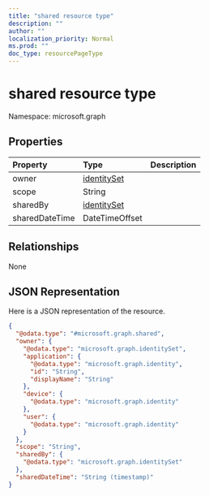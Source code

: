 ```yaml
---
title: "shared resource type"
description: ""
author: ""
localization_priority: Normal
ms.prod: ""
doc_type: resourcePageType
---
```


# shared resource type


Namespace: microsoft.graph



## Properties
|Property|Type|Description|
|:---|:---|:---|
|owner|[identitySet](../resources/identityset.md)||
|scope|String||
|sharedBy|[identitySet](../resources/identityset.md)||
|sharedDateTime|DateTimeOffset||

## Relationships
None

## JSON Representation
Here is a JSON representation of the resource.
<!-- {
  "blockType": "resource",
  "@odata.type": "microsoft.graph.shared"
}
-->
``` json
{
  "@odata.type": "#microsoft.graph.shared",
  "owner": {
    "@odata.type": "microsoft.graph.identitySet",
    "application": {
      "@odata.type": "microsoft.graph.identity",
      "id": "String",
      "displayName": "String"
    },
    "device": {
      "@odata.type": "microsoft.graph.identity"
    },
    "user": {
      "@odata.type": "microsoft.graph.identity"
    }
  },
  "scope": "String",
  "sharedBy": {
    "@odata.type": "microsoft.graph.identitySet"
  },
  "sharedDateTime": "String (timestamp)"
}
```


